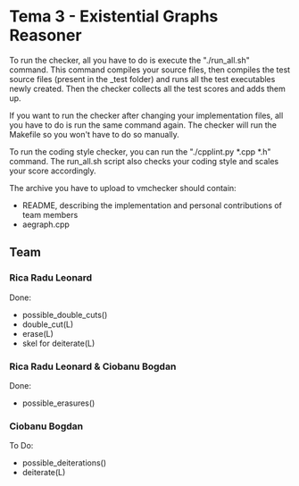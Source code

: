 # Tema 3 - Existential Graphs Reasoner

To run the checker, all you have to do is execute the "./run_all.sh" command.
This command compiles your source files, then compiles the test source files
(present in the _test folder) and runs all the test executables newly created.
Then the checker collects all the test scores and adds them up.

If you want to run the checker after changing your implementation files, all
you have to do is run the same command again. The checker will run the Makefile
so you won't have to do so manually.

To run the coding style checker, you can run the
"./cpplint.py *.cpp *.h" command. The run_all.sh script also checks
your coding style and scales your score accordingly.

The archive you have to upload to vmchecker should contain:
- README, describing the implementation and personal contributions of team
members
- aegraph.cpp

## Team
### Rica Radu Leonard 
Done:
* possible_double_cuts()
* double_cut(L)
* erase(L)
* skel for deiterate(L)

### Rica Radu Leonard & Ciobanu Bogdan
Done:
* possible_erasures()

### Ciobanu Bogdan
To Do:
* possible_deiterations()
* deiterate(L)

